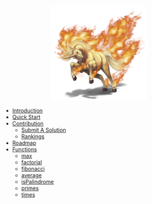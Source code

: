 <!-- docs/_sidebar.md -->

<p align="center">
  <img src="/logo.png" width="50%">
</p>

* [Introduction](/introduction.md)
* [Quick Start](/quick-start.md)
* [Contribution](contribution.md)
    * [Submit A Solution](submit-a-solution.md)
    * [Rankings](rankings.md)
* [Roadmap](roadmap.md)
* [Functions](functions.md)
    * [max](functions.md#max)
    * [factorial](functions.md#factorial)
    * [fibonacci](functions.md#fibonacci)
    * [average](functions.md#average)
    * [isPalindrome](functions.md#isPalindrome)
    * [primes](functions.md#primes)
    * [times](functions.md#times)
